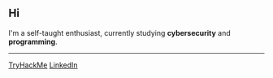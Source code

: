 ## Hi 
I'm a self-taught enthusiast, currently studying **cybersecurity** and **programming**.

***
[TryHackMe](https://tryhackme.com/p/norb1x/)
[LinkedIn](https://www.linkedin.com/in/norbertgorowicz/) 

